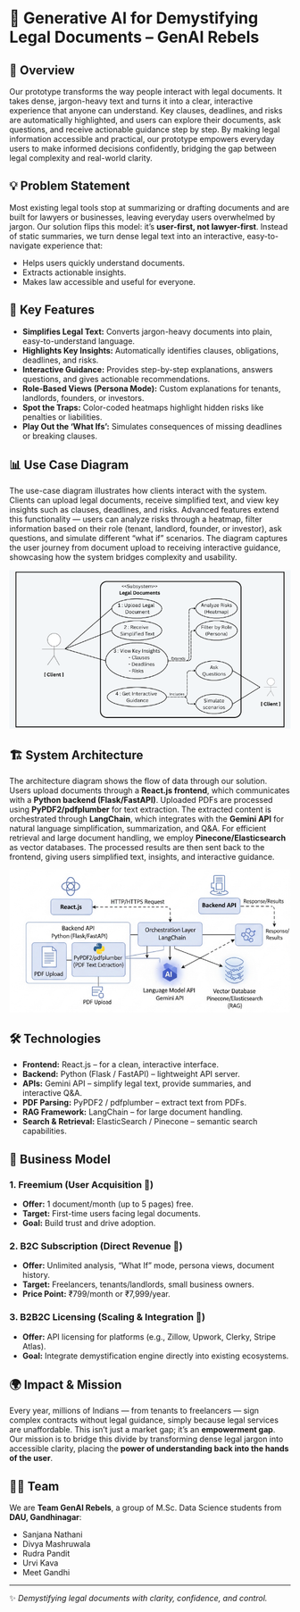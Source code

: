 # 📜 Generative AI for Demystifying Legal Documents – GenAI Rebels

## 🚀 Overview

Our prototype transforms the way people interact with legal documents. It takes dense, jargon-heavy text and turns it into a clear, interactive experience that anyone can understand. Key clauses, deadlines, and risks are automatically highlighted, and users can explore their documents, ask questions, and receive actionable guidance step by step. By making legal information accessible and practical, our prototype empowers everyday users to make informed decisions confidently, bridging the gap between legal complexity and real-world clarity.

## 💡 Problem Statement

Most existing legal tools stop at summarizing or drafting documents and are built for lawyers or businesses, leaving everyday users overwhelmed by jargon. Our solution flips this model: it’s **user-first, not lawyer-first**. Instead of static summaries, we turn dense legal text into an interactive, easy-to-navigate experience that:

* Helps users quickly understand documents.
* Extracts actionable insights.
* Makes law accessible and useful for everyone.

## 🎯 Key Features

* **Simplifies Legal Text:** Converts jargon-heavy documents into plain, easy-to-understand language.
* **Highlights Key Insights:** Automatically identifies clauses, obligations, deadlines, and risks.
* **Interactive Guidance:** Provides step-by-step explanations, answers questions, and gives actionable recommendations.
* **Role-Based Views (Persona Mode):** Custom explanations for tenants, landlords, founders, or investors.
* **Spot the Traps:** Color-coded heatmaps highlight hidden risks like penalties or liabilities.
* **Play Out the ‘What Ifs’:** Simulates consequences of missing deadlines or breaking clauses.

## 📊 Use Case Diagram

The use-case diagram illustrates how clients interact with the system. Clients can upload legal documents, receive simplified text, and view key insights such as clauses, deadlines, and risks. Advanced features extend this functionality — users can analyze risks through a heatmap, filter information based on their role (tenant, landlord, founder, or investor), ask questions, and simulate different “what if” scenarios. The diagram captures the user journey from document upload to receiving interactive guidance, showcasing how the system bridges complexity and usability.

![Use Case Diagram](/Assets/use-case.png)
## 🏗️ System Architecture

The architecture diagram shows the flow of data through our solution. Users upload documents through a **React.js frontend**, which communicates with a **Python backend (Flask/FastAPI)**. Uploaded PDFs are processed using **PyPDF2/pdfplumber** for text extraction. The extracted content is orchestrated through **LangChain**, which integrates with the **Gemini API** for natural language simplification, summarization, and Q\&A. For efficient retrieval and large document handling, we employ **Pinecone/Elasticsearch** as vector databases. The processed results are then sent back to the frontend, giving users simplified text, insights, and interactive guidance.

![Architecture Diagram](/Assets/architecture.png)

## 🛠️ Technologies

* **Frontend:** React.js – for a clean, interactive interface.
* **Backend:** Python (Flask / FastAPI) – lightweight API server.
* **APIs:** Gemini API – simplify legal text, provide summaries, and interactive Q\&A.
* **PDF Parsing:** PyPDF2 / pdfplumber – extract text from PDFs.
* **RAG Framework:** LangChain – for large document handling.
* **Search & Retrieval:** ElasticSearch / Pinecone – semantic search capabilities.

## 💸 Business Model

### 1. Freemium (User Acquisition 🎣)

* **Offer:** 1 document/month (up to 5 pages) free.
* **Target:** First-time users facing legal documents.
* **Goal:** Build trust and drive adoption.

### 2. B2C Subscription (Direct Revenue 💼)

* **Offer:** Unlimited analysis, “What If” mode, persona views, document history.
* **Target:** Freelancers, tenants/landlords, small business owners.
* **Price Point:** ₹799/month or ₹7,999/year.

### 3. B2B2C Licensing (Scaling & Integration 🚀)

* **Offer:** API licensing for platforms (e.g., Zillow, Upwork, Clerky, Stripe Atlas).
* **Goal:** Integrate demystification engine directly into existing ecosystems.

## 🌍 Impact & Mission

Every year, millions of Indians — from tenants to freelancers — sign complex contracts without legal guidance, simply because legal services are unaffordable. This isn’t just a market gap; it’s an **empowerment gap**. Our mission is to bridge this divide by transforming dense legal jargon into accessible clarity, placing the **power of understanding back into the hands of the user**.

## 👩‍💻 Team

We are **Team GenAI Rebels**, a group of M.Sc. Data Science students from **DAU, Gandhinagar**:

* Sanjana Nathani
* Divya Mashruwala
* Rudra Pandit
* Urvi Kava
* Meet Gandhi

---

✨ *Demystifying legal documents with clarity, confidence, and control.*
